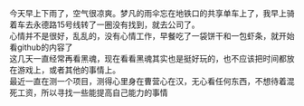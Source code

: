 今天早上下雨了，空气很凉爽。梦凡的雨伞忘在地铁口的共享单车上了，我早上骑着车去永德路15号线转了一圈没有找到，就去公司了。</br>
心情并不是很好，乱乱的，没有心情工作，早餐吃了一袋饼干和一包虾条，就开始看github的内容了</br>
这几天一直经常再看黑魂，现在看看黑魂其实也是挺好玩的，也不应该把时间都放在游戏上，或者其他的事情上。</br>
最近一直在测一个项目，测得心里身在曹营心在汉，无心看任何东西，不想待着混死工资，所以寻找一些能提高自己能力的事情</br>
